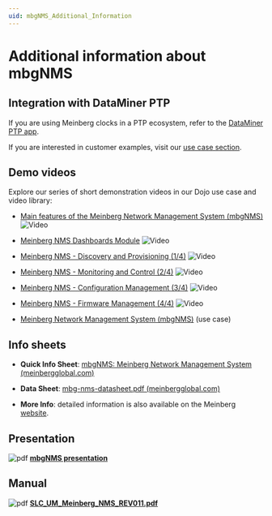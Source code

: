 ```yaml
---
uid: mbgNMS_Additional_Information
---
```


# Additional information about mbgNMS

## Integration with DataMiner PTP

If you are using Meinberg clocks in a PTP ecosystem, refer to the [DataMiner PTP app](https://community.dataminer.services/dataminer-apps/dataminer-precision-time-protocol-app/).

If you are interested in customer examples, visit our [use case section](https://community.dataminer.services/use-cases/?_sf_s=PTP).  

## Demo videos

Explore our series of short demonstration videos in our Dojo use case and video library:

- [Main features of the Meinberg Network Management System (mbgNMS)](https://www.youtube.com/watch?v=OCNc-ha8Sps) ![Video](~/user-guide/images/video_Duo.png)

- [Meinberg NMS Dashboards Module](https://www.youtube.com/watch?v=wYYcneoKpIc) ![Video](~/user-guide/images/video_Duo.png)

- [Meinberg NMS - Discovery and Provisioning (1/4)](https://www.youtube.com/watch?v=y-Qx0d-v3HU) ![Video](~/user-guide/images/video_Duo.png)

- [Meinberg NMS - Monitoring and Control (2/4)](https://www.youtube.com/watch?v=Lk4Ho1G_qB0) ![Video](~/user-guide/images/video_Duo.png)

- [Meinberg NMS - Configuration Management (3/4)](https://www.youtube.com/watch?v=iVMKKs8R5Jo) ![Video](~/user-guide/images/video_Duo.png)

- [Meinberg NMS - Firmware Management (4/4)](https://www.youtube.com/watch?v=lzfUajhtZ3w) ![Video](~/user-guide/images/video_Duo.png)

- [Meinberg Network Management System (mbgNMS)](https://community.dataminer.services/use-case/meinberg-network-management-system-mbgnms/) (use case)

## Info sheets

- **Quick Info Sheet**: [mbgNMS: Meinberg Network Management System (meinbergglobal.com)](https://www.meinbergglobal.com/download/docs/shortinfo/english/info_mbg-nms.pdf)

- **Data Sheet**: [mbg-nms-datasheet.pdf (meinbergglobal.com)](https://www.meinbergglobal.com/download/docs/shortinfo/english/mbg-nms-datasheet.pdf)

- **More Info**: detailed information is also available on the Meinberg [website](https://www.meinbergglobal.com/english/products/meinberg-network-management-system.html).

## Presentation

![pdf](~/develop/images/mbgNMS_pdf.svg) [**mbgNMS presentation**](https://community.dataminer.services/download/mbgnms-presentation)

## Manual

![pdf](~/develop/images/mbgNMS_pdf.svg) [**SLC_UM_Meinberg_NMS_REV011.pdf**](https://community.dataminer.services/download/slc_um_meinberg_nms_rev000-pdf-2)
